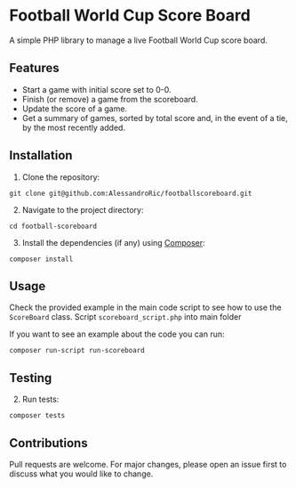 # Football World Cup Score Board

A simple PHP library to manage a live Football World Cup score board.

## Features

- Start a game with initial score set to 0-0.
- Finish (or remove) a game from the scoreboard.
- Update the score of a game.
- Get a summary of games, sorted by total score and, in the event of a tie, by the most recently added.

## Installation

1. Clone the repository:
```
git clone git@github.com:AlessandroRic/footballscoreboard.git
```

2. Navigate to the project directory:
```
cd football-scoreboard
```

3. Install the dependencies (if any) using [Composer](https://getcomposer.org/):
```
composer install
```

## Usage

Check the provided example in the main code script to see how to use the `ScoreBoard` class.
Script `scoreboard_script.php` into main folder

If you want to see an example about the code you can run:
```
composer run-script run-scoreboard
```

## Testing

2. Run tests:
```
composer tests
```

## Contributions

Pull requests are welcome. For major changes, please open an issue first to discuss what you would like to change.
